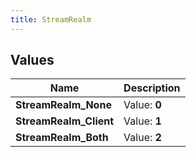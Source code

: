 ```yaml
---
title: StreamRealm
---
```


## Values
| Name | Description |
| ---- | ----------- |
| **StreamRealm_None** | Value: **0** |
| **StreamRealm_Client** | Value: **1** |
| **StreamRealm_Both** | Value: **2** |

